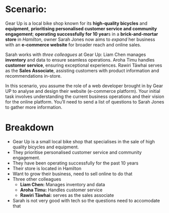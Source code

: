 # Scenario:
Gear Up is a local bike shop known for its **high-quality bicycles** and **equipment**, **prioritising personalised customer service and community engagement**; **operating successfully for 10 year**s in a **brick-and-mortar store** in *Hamilton*, owner Sarah Jones now aims to *expand* her business with an **e-commerce website** for broader reach and online sales.

Sarah works with *three colleagues* at Gear Up: Liam Chen manages **inventory** and data to ensure seamless operations. Aroha Timu handles **customer service**, ensuring exceptional experiences. Rawiri Tāwhai serves as the **Sales Associate**, assisting customers with product information and recommendations in-store.

In this scenario, you assume the role of a web developer brought in by Gear UP to analyse and design their website (e-commerce platform). Your initial task involves understanding the current business operations and their vision for the online platform. You’ll need to send a list of questions to Sarah Jones to gather more information.

# Breakdown
- Gear Up is a small local bike shop that specialises in the sale of high quality bicycles and equipment. 
- They prioritise personalised customer service and community engagement. 
- They have been operating successfully for the past 10 years
- Their store is located in Hamilton
- Want to grow their business, need to sell online to do that
- Three other colleagues
	- **Liam Chen:** Manages inventory and data
	- **Aroha Timu:** Handles customer service
	- **Rawiri Tāwhai:** serves as the sales associate
- Sarah is not very good with tech so the questions need to accomodate that